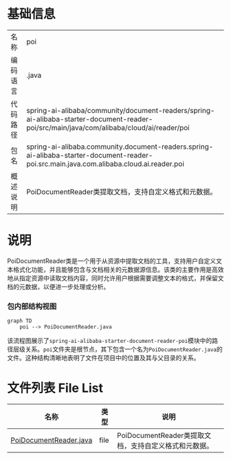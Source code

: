 # 基础信息

|      |      |
|------|------|
| 名称 | poi |
| 编码语言 | .java |
| 代码路径 | spring-ai-alibaba/community/document-readers/spring-ai-alibaba-starter-document-reader-poi/src/main/java/com/alibaba/cloud/ai/reader/poi |
| 包名 | spring-ai-alibaba.community.document-readers.spring-ai-alibaba-starter-document-reader-poi.src.main.java.com.alibaba.cloud.ai.reader.poi |
| 概述说明 | PoiDocumentReader类提取文档，支持自定义格式和元数据。 |

# 说明

PoiDocumentReader类是一个用于从资源中提取文档的工具，支持用户自定义文本格式化功能，并且能够包含与文档相关的元数据源信息。该类的主要作用是高效地从指定资源中读取文档内容，同时允许用户根据需要调整文本的格式，并保留文档的元数据，以便进一步处理或分析。


### 包内部结构视图

```mermaid
graph TD
    poi --> PoiDocumentReader.java
```

该流程图展示了`spring-ai-alibaba-starter-document-reader-poi`模块中的路径层级关系。`poi`文件夹是根节点，其下包含一个名为`PoiDocumentReader.java`的文件。这种结构清晰地表明了文件在项目中的位置及其与父目录的关系。

# 文件列表 File List

| 名称   | 类型  | 说明 |
|-------|------|-------------|
| [PoiDocumentReader.java](PoiDocumentReader.md) | file | PoiDocumentReader类提取文档，支持自定义格式和元数据。 |


